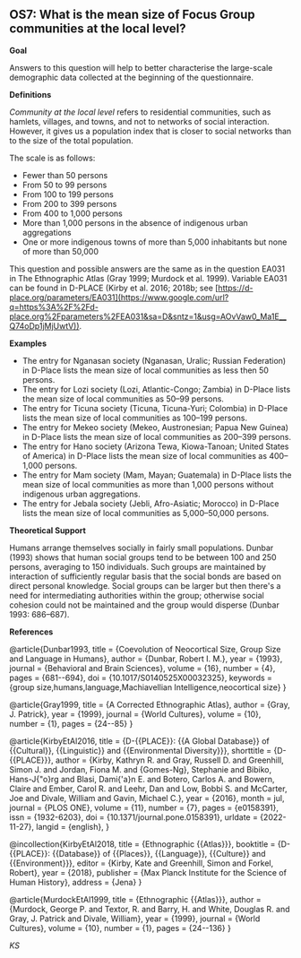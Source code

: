 
## OS7: What is the mean size of Focus Group communities at the local level?



**Goal**

Answers to this question will help to better characterise the large-scale demographic data collected at the beginning of the questionnaire.



**Definitions**

*Community at the local level* refers to residential communities, such as hamlets, villages, and towns, and not to networks of social interaction. However, it gives us a population index that is closer to social networks than to the size of the total population.



The scale is as follows:

- Fewer than 50 persons
- From 50 to 99 persons
- From 100 to 199 persons
- From 200 to 399 persons
- From 400 to 1,000 persons
- More than 1,000 persons in the absence of indigenous urban aggregations
- One or more indigenous towns of more than 5,000 inhabitants but none of more than 50,000




This question and possible answers are the same as in the question EA031 in The Ethnographic Atlas (Gray 1999; Murdock et al. 1999). Variable EA031 can be found in D-PLACE (Kirby et al. 2016; 2018b; see [https://d-place.org/parameters/EA031](https://www.google.com/url?q=https%3A%2F%2Fd-place.org%2Fparameters%2FEA031&sa=D&sntz=1&usg=AOvVaw0_Ma1E__Q74oDp1jMjUwtV)).



**Examples**

- The entry for Nganasan society (Nganasan, Uralic; Russian Federation) in D-Place lists the mean size of local communities as less then 50 persons.
- The entry for Lozi society (Lozi, Atlantic-Congo; Zambia) in D-Place lists the mean size of local communities as 50–99 persons.
- The entry for Ticuna society (Ticuna, Ticuna-Yuri; Colombia) in D-Place lists the mean size of local communities as 100–199 persons.
- The entry for Mekeo society (Mekeo, Austronesian; Papua New Guinea) in D-Place lists the mean size of local communities as 200–399 persons.
- The entry for Hano society (Arizona Tewa, Kiowa-Tanoan; United States of America) in D-Place lists the mean size of local communities as 400–1,000 persons.
- The entry for Mam society (Mam, Mayan; Guatemala) in D-Place lists the mean size of local communities as more than 1,000 persons without indigenous urban aggregations.
- The entry for Jebala society (Jebli, Afro-Asiatic; Morocco) in D-Place lists the mean size of local communities as 5,000–50,000 persons.




**Theoretical Support**

Humans arrange themselves socially in fairly small populations. Dunbar (1993) shows that human social groups tend to be between 100 and 250 persons, averaging to 150 individuals. Such groups are maintained by interaction of sufficiently regular basis that the social bonds are based on direct personal knowledge. Social groups can be larger but then there's a need for intermediating authorities within the group; otherwise social cohesion could not be maintained and the group would disperse (Dunbar 1993: 686–687).


**References**

@article{Dunbar1993,
  title = {Coevolution of Neocortical Size, Group Size and Language in Humans},
  author = {Dunbar, Robert I. M.},
  year = {1993},
  journal = {Behavioral and Brain Sciences},
  volume = {16},
  number = {4},
  pages = {681--694},
  doi = {10.1017/S0140525X00032325},
  keywords = {group size,humans,language,Machiavellian Intelligence,neocortical size}
}

@article{Gray1999,
  title = {A Corrected Ethnographic Atlas},
  author = {Gray, J. Patrick},
  year = {1999},
  journal = {World Cultures},
  volume = {10},
  number = {1},
  pages = {24--85}
}

@article{KirbyEtAl2016,
  title = {D-{{PLACE}}: {{A Global Database}} of {{Cultural}}, {{Linguistic}} and {{Environmental Diversity}}},
  shorttitle = {D-{{PLACE}}},
  author = {Kirby, Kathryn R. and Gray, Russell D. and Greenhill, Simon J. and Jordan, Fiona M. and {Gomes-Ng}, Stephanie and Bibiko, Hans-J{\"o}rg and Blasi, Dami{\'a}n E. and Botero, Carlos A. and Bowern, Claire and Ember, Carol R. and Leehr, Dan and Low, Bobbi S. and McCarter, Joe and Divale, William and Gavin, Michael C.},
  year = {2016},
  month = jul,
  journal = {PLOS ONE},
  volume = {11},
  number = {7},
  pages = {e0158391},
  issn = {1932-6203},
  doi = {10.1371/journal.pone.0158391},
  urldate = {2022-11-27},
  langid = {english},
}

@incollection{KirbyEtAl2018,
  title = {Ethnographic {{Atlas}}},
  booktitle = {D-{{PLACE}}: {{Database}} of {{Places}}, {{Language}}, {{Culture}} and {{Environment}}},
  editor = {Kirby, Kate and Greenhill, Simon and Forkel, Robert},
  year = {2018},
  publisher = {Max Planck Institute for the Science of Human History},
  address = {Jena}
}

@article{MurdockEtAl1999,
  title = {Ethnographic {{Atlas}}},
  author = {Murdock, George P. and Textor, R. and Barry, H. and White, Douglas R. and Gray, J. Patrick and Divale, William},
  year = {1999},
  journal = {World Cultures},
  volume = {10},
  number = {1},
  pages = {24--136}
}


*KS*
